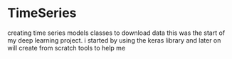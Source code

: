 # TimeSeries
creating time series models classes to download data
this was the start of my deep learning project. i started by using the keras library and later on will create from scratch tools to help me
